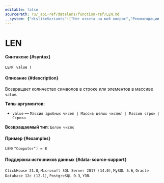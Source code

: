 ```yaml
---
editable: false
sourcePath: ru/_api-ref/datalens/function-ref/LEN.md
__system: {"dislikeVariants":["Нет ответа на мой вопрос","Рекомендации не помогли","Содержание не соответствует заголовку","Другое"]}
---
```


# LEN



#### Синтаксис {#syntax}


```
LEN( value )
```

#### Описание {#description}
Возвращает количество символов в строке или элементов в массиве `value`.

**Типы аргументов:**
- `value` — `Массив дробных чисел | Массив целых числел | Массив строк | Строка`


**Возвращаемый тип**: `Целое число`

#### Пример {#examples}

```
LEN("Computer") = 8
```


#### Поддержка источников данных {#data-source-support}

`ClickHouse 21.8`, `Microsoft SQL Server 2017 (14.0)`, `MySQL 5.6`, `Oracle Database 12c (12.1)`, `PostgreSQL 9.3`, `YDB`.
